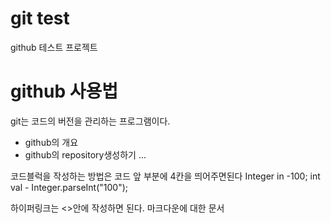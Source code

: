 # git test
github 테스트 프로젝트

# github 사용법
git는 코드의 버전을 관리하는 프로그램이다. 
  - github의 개요
  - github의 repository생성하기
...

코드블럭을 작성하는 방법은 코드 앞 부분에 4칸을 띄어주면된다 
    Integer in -100;
    int val - Integer.parseInt("100");
    
하이퍼링크는 <>안에 작성하면 된다. 
마크다운에 대한 문서
